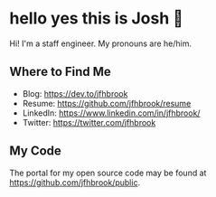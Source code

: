 # hello yes this is Josh 👋

Hi! I'm a staff engineer. My pronouns are he/him.

## Where to Find Me

* Blog: <https://dev.to/jfhbrook>
* Resume: <https://github.com/jfhbrook/resume>
* LinkedIn: <https://www.linkedin.com/in/jfhbrook/>
* Twitter: <https://twitter.com/jfhbrook>

## My Code

The portal for my open source code may be found at
<https://github.com/jfhbrook/public>.
